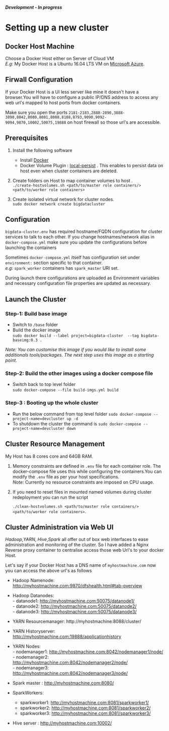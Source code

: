 **_Development - In progress_**



# Setting up a new cluster

## Docker Host Machine

Choose a Docker Host either on Server of Cloud VM   
_E.g:_ My Docker Host is a Ubuntu 16.04 LTS VM on [Microsoft Azure](https://portal.azure.com). 

## Firwall Configuration

If your Docker Host is a UI less server like mine it doesn't have a browser.You will have to configure a public IP/DNS address to access any web url's mapped to host ports from docker containers.

Make sure you open the ports `2181-2183,2888-2890,3888-3890,8042,8080,8081,8088,8188,8793,9090,9092-9094,9870,10002,50075,19888` on host firewall so those url's are accessible. 

## Prerequisites

1. Install the following software
   - Install [Docker](https://docs.docker.com/engine/installation/linux/docker-ce)   
   - Docker Volume Plugin : [local-persist](https://github.com/CWSpear/local-persist) . This enables to persist data on host  even when cluster containers are deleted.  
2. Create folders on Host to map container volumes to host .  
   `./create-hostvolumes.sh <path/to/master role containers/> <path/to/worker role containers>`      


1. Create isolated virtual network for cluster nodes.   
   `sudo docker network create bigdatacluster`

## Configuration

`bigdata-cluster.env` has required hostname/FQDN configuration for cluster services to talk to each other. If you change hostnames/network alias in `docker-compose.yml` make sure you update the configurations before launching the containers 

Sometimes `docker-compose.yml` itself has configuration set under `environment:` section specific to that container.   
_e.g:_ `spark_worker` containers has `spark_master` URI set.

During launch there configurations are uploaded as Environment variables and necessary configuration file properties are updated as necessary.

## Launch the Cluster

### Step-1: Build base image

- Switch to `/base` folder   
- Build the docker image  
  `sudo docker build --label project=bigdata-cluster  --tag bigdata-baseimg:0.3 .`

*Note: You can customise this image if you would like to install some additionals tools/packages. The next step uses this image as a starting point.*

### Step-2: Build the other images using a docker compose file

- Switch back to top level folder  
  `sudo docker-compose --file build-imgs.yml build`

### Step-3 : Booting up the whole cluster

- Run the below command from top level folder
  `sudo docker-compose --project-name=devcluster up -d`
- To shutdown the cluster the command is
  `sudo docker-compose --project-name=devcluster down`  

## Cluster Resource Management

My Host has 8 cores core and 64GB RAM.  

1. Memory constraints are defined in `.env` file for each container role. The docker-compose file uses this while configuring the containers.You can modify the `.env` file as per your host specifications.  
   _Note:_ Currently no resource constraints are imposed on CPU usage.  

2. If you need to reset files in mounted named volumes during cluster redeployment you can run the script

    `./clean-hostvolumes.sh <path/to/master role containers/> <path/to/worker role containers>`.  

## Cluster Administration via Web UI

_Hadoop_,_YARN_, _Hive_,_Spark_ all offer out of box web interfaces to ease administration and monitoring of the cluster. So I have added a Nginx Reverse proxy container to centralise access those web Url's to your docker Host.

Let's say if your Docker Host has a DNS name of `myhostmachine.com` now you can access the above url's as follows  

- Hadoop Namenode: http://myhostmachine.com:9870/dfshealth.html#tab-overview    
- Hadoop Datanodes:    
      - datanode1: http://myhostmachine.com:50075/datanode1/  
      - datanode2: http://myhostmachine.com:50075/datanode2/  
      - datanode3: http://myhostmachine.com:50075/datanode3/ 


- YARN Resourcemanager: http://myhostmachine:8088/cluster/    
- YARN Historyserver: http://myhostmachine.com:19888/applicationhistory  
- YARN Nodes:   
      - nodemanager1: http://myhostmachine.com:8042/nodemanager1/node/  
      - nodemanager2: http://myhostmachine.com:8042/nodemanager2/node/  
      - nodemanager3: http://myhostmachine.com:8042/nodemanager3/node/


- Spark master : http://myhostmachine.com:8080/  
- SparkWorkers:
  - sparkworker1: http://myhostmachine.com:8081/sparkworker1/
  - sparkworker2: http://myhostmachine.com:8081/sparkworker2/
  - sparkworker3: http://myhostmachine.com:8081/sparkworker3/
- Hive server : http://myhostmachine.com:10002/


